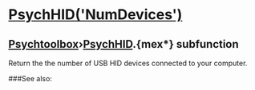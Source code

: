 # [PsychHID('NumDevices')](PsychHID-NumDevices) 
## [Psychtoolbox](Pyschtoolbox)&#8250;[PsychHID](PsychHID).{mex*} subfunction


Return the the number of USB HID devices connected to your computer.  


###See also:

